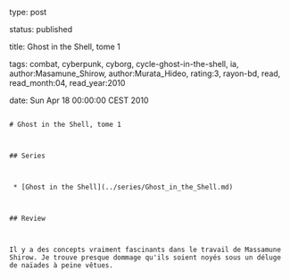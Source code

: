 type: post
status: published
title: Ghost in the Shell, tome 1
tags:  combat,  cyberpunk,  cyborg,  cycle-ghost-in-the-shell,  ia, author:Masamune_Shirow, author:Murata_Hideo, rating:3, rayon-bd, read, read_month:04, read_year:2010
date: Sun Apr 18 00:00:00 CEST 2010
~~~~~~
# Ghost in the Shell, tome 1

## Series

 * [Ghost in the Shell](../series/Ghost_in_the_Shell.md)

## Review

Il y a des concepts vraiment fascinants dans le travail de Massamune Shirow. Je trouve presque dommage qu'ils soient noyés sous un déluge de naïades à peine vêtues.